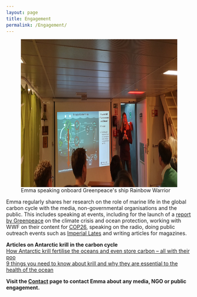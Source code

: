 ```yaml
---
layout: page
title: Engagement
permalink: /Engagement/
---
```

<figure>
    <img src="/Images/Greenpeace_talk.jpg" style="float: right;" width = "500" height = "400" alt="" >
    <figcaption>Emma speaking onboard Greenpeace's ship Rainbow Warrior</figcaption>
</figure>

Emma regularly shares her research on the role of marine life in the global carbon cycle with the media, non-governmental organisations and the public. This includes speaking at events, including  for the launch of a [report by Greenpeace](https://www.greenpeace.org/international/publication/27261/in-hot-water/) on the climate crisis and ocean protection, working with WWF on their content for [COP26](https://www.ukcop26.org/), speaking on the radio, doing public outreach events such as [Imperial Lates](https://www.imperial.ac.uk/be-inspired/lates/?mc_cid=0923e2b39b&mc_eid=ee77020740) and writing articles for magazines.


**Articles on Antarctic krill in the carbon cycle**  
[How Antarctic krill fertilise the oceans and even store carbon – all with their poo](https://theconversation.com/how-antarctic-krill-fertilise-the-oceans-and-even-store-carbon-all-with-their-poo-125362)  
[9 things you need to know about krill and why they are essential to the health of the ocean](https://granthaminstitute.com/2019/10/18/9-things-you-need-to-know-about-krill-and-why-they-are-essential-to-the-health-of-the-ocean/)



**Visit the [Contact](http://127.0.0.1:4000/Contact/) page to contact Emma about any media, 
NGO or public engagement.**
